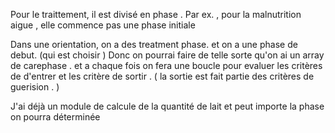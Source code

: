 Pour le traittement, il est divisé en phase . 
Par ex. , pour la malnutrition aigue , elle commence pas une phase initiale 

Dans une orientation, on a des treatment phase.
 et on a une phase de debut. (qui est choisir )
  Donc on pourrai faire de telle sorte qu'on ai un array de carephase .
  et a chaque fois on fera une boucle pour evaluer les critères de d'entrer et les critère de sortir . 
  ( la sortie est fait partie des critères de guerision . ) 

  J'ai déjà un module de calcule de la quantité de lait et peut importe la phase on pourra déterminée 

